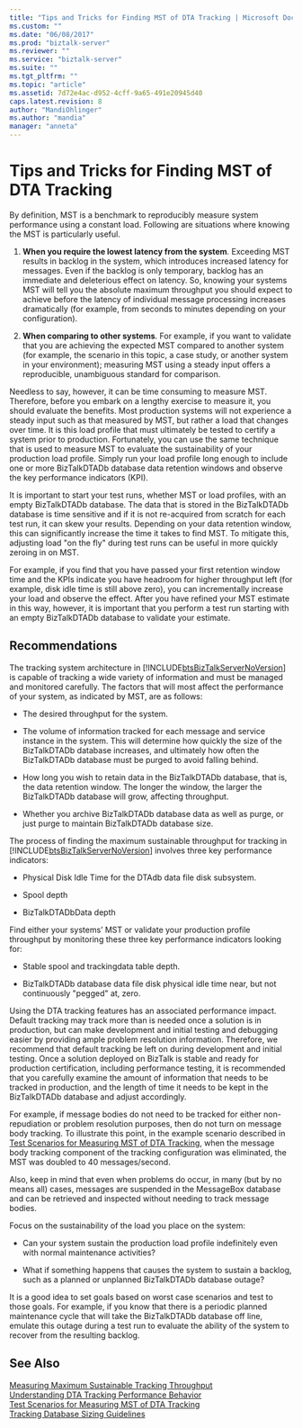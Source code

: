 ```yaml
---
title: "Tips and Tricks for Finding MST of DTA Tracking | Microsoft Docs"
ms.custom: ""
ms.date: "06/08/2017"
ms.prod: "biztalk-server"
ms.reviewer: ""
ms.service: "biztalk-server"
ms.suite: ""
ms.tgt_pltfrm: ""
ms.topic: "article"
ms.assetid: 7d72e4ac-d952-4cff-9a65-491e20945d40
caps.latest.revision: 8
author: "MandiOhlinger"
ms.author: "mandia"
manager: "anneta"
---
```

# Tips and Tricks for Finding MST of DTA Tracking
By definition, MST is a benchmark to reproducibly measure system performance using a constant load. Following are situations where knowing the MST is particularly useful.  
  
1.  **When you require the lowest latency from the system**. Exceeding MST results in backlog in the system, which introduces increased latency for messages. Even if the backlog is only temporary, backlog has an immediate and deleterious effect on latency. So, knowing your systems MST will tell you the absolute maximum throughput you should expect to achieve before the latency of individual message processing increases dramatically (for example, from seconds to minutes depending on your configuration).  
  
2.  **When comparing to other systems**. For example, if you want to validate that you are achieving the expected MST compared to another system (for example, the scenario in this topic, a case study, or another system in your environment); measuring MST using a steady input offers a reproducible, unambiguous standard for comparison.  
  
 Needless to say, however, it can be time consuming to measure MST. Therefore, before you embark on a lengthy exercise to measure it, you should evaluate the benefits. Most production systems will not experience a steady input such as that measured by MST, but rather a load that changes over time. It is this load profile that must ultimately be tested to certify a system prior to production. Fortunately, you can use the same technique that is used to measure MST to evaluate the sustainability of your production load profile. Simply run your load profile long enough to include one or more BizTalkDTADb database data retention windows and observe the key performance indicators (KPI).  
  
 It is important to start your test runs, whether MST or load profiles, with an empty BizTalkDTADb database. The data that is stored in the BizTalkDTADb database is time sensitive and if it is not re-acquired from scratch for each test run, it can skew your results. Depending on your data retention window, this can significantly increase the time it takes to find MST. To mitigate this, adjusting load "on the fly" during test runs can be useful in more quickly zeroing in on MST.  
  
 For example, if you find that you have passed your first retention window time and the KPIs indicate you have headroom for higher throughput left (for example, disk idle time is still above zero), you can incrementally increase your load and observe the effect. After you have refined your MST estimate in this way, however, it is important that you perform a test run starting with an empty BizTalkDTADb database to validate your estimate.  
  
## Recommendations  
 The tracking system architecture in [!INCLUDE[btsBizTalkServerNoVersion](../includes/btsbiztalkservernoversion-md.md)] is capable of tracking a wide variety of information and must be managed and monitored carefully. The factors that will most affect the performance of your system, as indicated by MST, are as follows:  
  
-   The desired throughput for the system.  
  
-   The volume of information tracked for each message and service instance in the system. This will determine how quickly the size of the BizTalkDTADb database increases, and ultimately how often the BizTalkDTADb database must be purged to avoid falling behind.  
  
-   How long you wish to retain data in the BizTalkDTADb database, that is, the data retention window. The longer the window, the larger the BizTalkDTADb database will grow, affecting throughput.  
  
-   Whether you archive BizTalkDTADb database data as well as purge, or just purge to maintain BizTalkDTADb database size.  
  
 The process of finding the maximum sustainable throughput for tracking in [!INCLUDE[btsBizTalkServerNoVersion](../includes/btsbiztalkservernoversion-md.md)] involves three key performance indicators:  
  
-   Physical Disk Idle Time for the DTAdb data file disk subsystem.  
  
-   Spool depth  
  
-   BizTalkDTADbData depth  
  
 Find either your systems’ MST or validate your production profile throughput by monitoring these three key performance indicators looking for:  
  
-   Stable spool and trackingdata table depth.  
  
-   BizTalkDTADb database data file disk physical idle time near, but not continuously "pegged" at, zero.  
  
 Using the DTA tracking features has an associated performance impact.  Default tracking may track more than is needed once a solution is in production, but can make development and initial testing and debugging easier by providing ample problem resolution information. Therefore, we recommend that default tracking be left on during development and initial testing. Once a solution deployed on BizTalk is stable and ready for production certification, including performance testing, it is recommended that you carefully examine the amount of information that needs to be tracked in production, and the length of time it needs to be kept in the BizTalkDTADb database and adjust accordingly.  
  
 For example, if message bodies do not need to be tracked for either non-repudiation or problem resolution purposes, then do not turn on message body tracking. To illustrate this point, in the example scenario described in [Test Scenarios for Measuring MST of DTA Tracking](../core/test-scenarios-for-measuring-mst-of-dta-tracking.md), when the message body tracking component of the tracking configuration was eliminated, the MST was doubled to 40 messages/second.  
  
 Also, keep in mind that even when problems do occur, in many (but by no means all) cases, messages are suspended in the MessageBox database and can be retrieved and inspected without needing to track message bodies.  
  
 Focus on the sustainability of the load you place on the system:  
  
-   Can your system sustain the production load profile indefinitely even with normal maintenance activities?  
  
-   What if something happens that causes the system to sustain a backlog, such as a planned or unplanned BizTalkDTADb database outage?  
  
 It is a good idea to set goals based on worst case scenarios and test to those goals. For example, if you know that there is a periodic planned maintenance cycle that will take the BizTalkDTADb database off line, emulate this outage during a test run to evaluate the ability of the system to recover from the resulting backlog.  
  
## See Also  
 [Measuring Maximum Sustainable Tracking Throughput](../core/measuring-maximum-sustainable-tracking-throughput.md)   
 [Understanding DTA Tracking Performance Behavior](../core/understanding-dta-tracking-performance-behavior.md)   
 [Test Scenarios for Measuring MST of DTA Tracking](../core/test-scenarios-for-measuring-mst-of-dta-tracking.md)   
 [Tracking Database Sizing Guidelines](../core/tracking-database-sizing-guidelines.md)